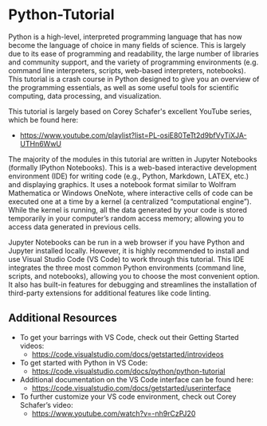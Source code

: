 # Python-Tutorial

Python is a high-level, interpreted programming language that has now become the language of choice in
many fields of science. This is largely due to its ease of programming and readability, the large number
of libraries and community support, and the variety of programming environments (e.g. command line
interpreters, scripts, web-based interpreters, notebooks). This tutorial is a crash course in Python designed
to give you an overview of the programming essentials, as well as some useful tools for scientific computing,
data processing, and visualization.

This tutorial is largely based on Corey Schafer's excellent YouTube series, which be found here:
- https://www.youtube.com/playlist?list=PL-osiE80TeTt2d9bfVyTiXJA-UTHn6WwU

The majority of the modules in this tutorial are written in Jupyter Notebooks (formally IPython
Notebooks). This is a web-based interactive development environment (IDE) for writing code (e.g.,
Python, Markdown, LATEX, etc.) and displaying graphics. It uses a notebook format similar to Wolfram
Mathematica or Windows OneNote, where interactive cells of code can be executed one at a time by a
kernel (a centralized “computational engine”). While the kernel is running, all the data generated by
your code is stored temporarily in your computer’s random access memory; allowing you to access data
generated in previous cells.

Jupyter Notebooks can be run in a web browser if you have Python and Jupyter installed locally.
However, it is highly recommended to install and use Visual Studio Code (VS Code) to work through this
tutorial. This IDE integrates the three most common Python environments (command line, scripts, and
notebooks), allowing you to choose the most convenient option. It also has built-in features for debugging
and streamlines the installation of third-party extensions for additional features like code linting.

## Additional Resources

- To get your barrings with VS Code, check out their Getting Started videos:
  - https://code.visualstudio.com/docs/getstarted/introvideos
- To get started with Python in VS Code:
  - https://code.visualstudio.com/docs/python/python-tutorial
- Additional documentation on the VS Code interface can be found here:
  - https://code.visualstudio.com/docs/getstarted/userinterface
- To further customize your VS code environment, check out Corey Schafer’s video:
  - https://www.youtube.com/watch?v=-nh9rCzPJ20
